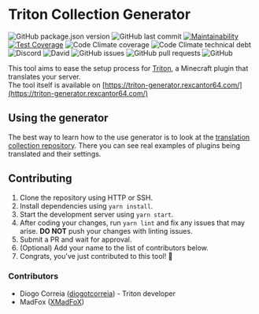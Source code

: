 # Triton Collection Generator

![GitHub package.json version](https://img.shields.io/github/package-json/v/diogotcorreia/triton-collection-generator)
![GitHub last commit](https://img.shields.io/github/last-commit/diogotcorreia/triton-collection-generator)
[![Maintainability](https://api.codeclimate.com/v1/badges/761147503d453d1c77d4/maintainability)](https://codeclimate.com/github/diogotcorreia/triton-collection-generator/maintainability)
[![Test Coverage](https://api.codeclimate.com/v1/badges/761147503d453d1c77d4/test_coverage)](https://codeclimate.com/github/diogotcorreia/triton-collection-generator/test_coverage)
![Code Climate coverage](https://img.shields.io/codeclimate/coverage/diogotcorreia/triton-collection-generator)
![Code Climate technical debt](https://img.shields.io/codeclimate/tech-debt/diogotcorreia/triton-collection-generator)
![Discord](https://img.shields.io/discord/395565283047374850)
![David](https://img.shields.io/david/diogotcorreia/triton-collection-generator)
![GitHub issues](https://img.shields.io/github/issues/diogotcorreia/triton-collection-generator)
![GitHub pull requests](https://img.shields.io/github/issues-pr/diogotcorreia/triton-collection-generator)
![GitHub](https://img.shields.io/github/license/diogotcorreia/triton-collection-generator)

This tool aims to ease the setup process for [Triton](https://triton.rexcantor64.com), a Minecraft plugin that translates your server.  
The tool itself is available on [https://triton-generator.rexcantor64.com/](https://triton-generator.rexcantor64.com/)

## Using the generator

The best way to learn how to the use generator is to look at the [translation collection repository](https://github.com/diogotcorreia/triton-translation-collection).
There you can see real examples of plugins being translated and their settings.

## Contributing

1. Clone the repository using HTTP or SSH.
2. Install dependencies using `yarn install`.
3. Start the development server using `yarn start`.
4. After coding your changes, run `yarn lint` and fix any issues that may arise. **DO NOT** push your changes with linting issues.
5. Submit a PR and wait for approval.
6. (Optional) Add your name to the list of contributors below.
7. Congrats, you've just contributed to this tool! 🎉

### Contributors

- Diogo Correia ([diogotcorreia](https://github.com/diogotcorreia)) - Triton developer
- MadFox ([XMadFoX](https://github.com/XMadFoX))
